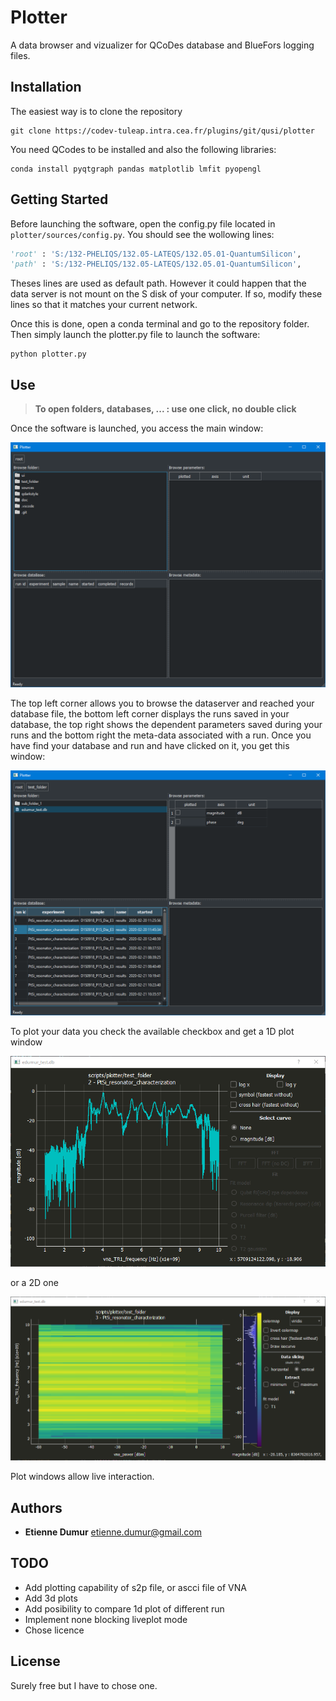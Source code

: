 # Plotter

A data browser and vizualizer for QCoDes database and BlueFors logging files.

## Installation

The easiest way is to clone the repository

```
git clone https://codev-tuleap.intra.cea.fr/plugins/git/qusi/plotter
```

You need QCodes to be installed and also the following libraries:

```
conda install pyqtgraph pandas matplotlib lmfit pyopengl
```

## Getting Started

Before launching the software, open the config.py file located in `plotter/sources/config.py`. You should see the wollowing lines:

```python
'root' : 'S:/132-PHELIQS/132.05-LATEQS/132.05.01-QuantumSilicon',
'path' : 'S:/132-PHELIQS/132.05-LATEQS/132.05.01-QuantumSilicon',
```

Theses lines are used as default path. However it could happen that the data server is not mount on the S disk of your computer. If so, modify these lines so that it matches your current network.

Once this is done, open a conda terminal and go to the repository folder. Then simply launch the plotter.py file to launch the software:

```
python plotter.py
```

## Use

> **To open folders, databases, ... : use one click, no double click**

Once the software is launched, you access the main window:

![main 01](doc/main_01.png)

The top left corner allows you to browse the dataserver and reached your database file, the bottom left corner displays the runs saved in your database, the top right shows the dependent parameters saved during your runs and the bottom right the meta-data associated with a run.
Once you have find your database and run and have clicked on it, you get this window:

![main 02](doc/main_02.png)

To plot your data you check the available checkbox and get a 1D plot window

![1D plot](doc/plot_1d_01.png)

or a 2D one

![2D plot](doc/plot_2d_01.png)

Plot windows allow live interaction.


## Authors

* **Etienne Dumur**  etienne.dumur@gmail.com

## TODO

* Add plotting capability of s2p file, or ascci file of VNA
* Add 3d plots
* Add posibility to compare 1d plot of different run
* Implement none blocking liveplot mode
* Chose licence

## License

Surely free but I have to chose one.
